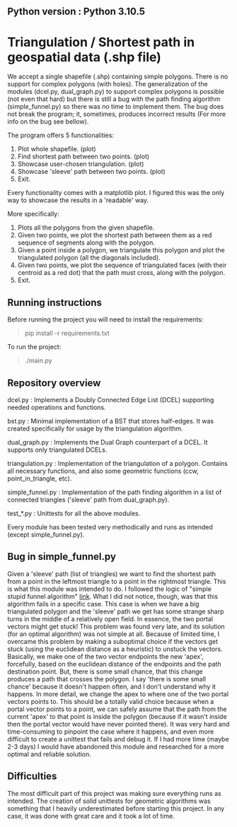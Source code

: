 Python version : Python 3.10.5
---------------------------------------------------------------------------------------

# Triangulation / Shortest path in geospatial data (.shp file)

We accept a single shapefile (.shp) containing simple polygons. There is no support
for complex polygons (with holes). The generalization of the modules (dcel.py,
dual_graph.py) to support complex polygons is possible (not even that hard) but there
is still a bug with the path finding algorithm (simple_funnel.py) so there was no time
to implement them. The bug does not break the program; it, sometimes, produces 
incorrect results (For more info on the bug see bellow). 

The program offers 5 functionalities:
1. Plot whole shapefile. (plot)
2. Find shortest path between two points. (plot)
3. Showcase user-chosen triangulation. (plot)
4. Showcase 'sleeve' path between two points. (plot)
5. Exit.

Every functionality comes with a matplotlib plot. I figured this was the only way
to showcase the results in a 'readable' way.

More specifically:
1. Plots all the polygons from the given shapefile.
2. Given two points, we plot the shortest path between them as a red sequence
   of segments along with the polygon.
3. Given a point inside a polygon, we triangulate this polygon and plot
   the triangulated polygon (all the diagonals included).
4. Given two points, we plot the sequence of triangulated faces (with their centroid
   as a red dot) that the path must cross, along with the polygon.
5. Exit.

## Running instructions

Before running the project you will need to install the requirements:
> pip install -r requirements.txt

To run the project:
> ./main.py

## Repository overview

dcel.py          : Implements a Doubly Connected Edge List (DCEL) supporting
                   needed operations and functions.

bst.py           : Minimal implementation of a BST that stores half-edges. It was 
                   created specifically for usage by the triangulation algorithm.

dual_graph.py    : Implements the Dual Graph counterpart of a DCEL. It supports only
                   triangulated DCELs.

triangulation.py : Implementation of the triangulation of a polygon. Contains all 
                   necessary functions, and also some geometric functions (ccw,
                   point_in_triangle, etc).

simple_funnel.py : Implementation of the path finding algorithm in a list of 
                   connected triangles ('sleeve' path from dual_graph.py).

test_*.py        : Unittests for all the above modules.

Every module has been tested very methodically and runs as intended (except
simple_funnel.py).

## Bug in simple_funnel.py

Given a 'sleeve' path (list of triangles) we want to find the shortest path from a point
in the leftmost triangle to a point in the rightmost triangle. This is what this module
was intended to do. I followed the logic of "simple stupid funnel algorithm"
[link](http://digestingduck.blogspot.com/2010/03/simple-stupid-funnel-algorithm.html).
What I did not notice, though, was that this algorithm fails in a specific case. This
case is when we have a big triangulated polygon and the 'sleeve' path we get has some
strange sharp turns in the middle of a relatively open field. In essence, the two 
portal vectors might get stuck! This problem was found very late, and its solution
(for an optimal algorithm) was not simple at all. Because of limited time, I overcame
this problem by making a suboptimal choice if the vectors get stuck (using the euclidean
distance as a heuristic) to unstuck the vectors. Basically, we make one of the two 
vector endpoints the new 'apex', forcefully, based on the euclidean distance of the
endpoints and the path destination point. But, there is some small chance, that this
change produces a path that crosses the polygon. I say 'there is some small chance' 
because it doesn't happen often, and I don't understand why it happens. In more detail,
we change the apex to where one of the two portal vectors points to. This should be a
totally valid choice because when a portal vector points to a point, we can safely 
assume that the path from the current 'apex' to that point is inside the polygon 
(because if it wasn't inside then the portal vector would have never pointed there).
It was very hard and time-consuming to pinpoint the case where it happens, and even
more difficult to create a unittest that fails and debug it. If I had more time
(maybe 2-3 days) I would have abandoned this module and researched for a more optimal
and reliable solution.

## Difficulties

The most difficult part of this project was making sure everything runs as intended.
The creation of solid unittests for geometric algorithms was something that I heavily
underestimated before starting this project. In any case, it was done with great care
and it took a lot of time.
